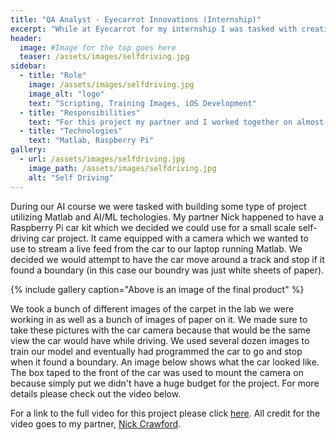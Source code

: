 ```yaml
---
title: "QA Analyst - Eyecarrot Innovations (Internship)"
excerpt: "While at Eyecarrot for my internship I was tasked with creating a fully automated QA testing system."
header:
  image: #Image for the top goes here
  teaser: /assets/images/selfdriving.jpg
sidebar:
  - title: "Role"
    image: /assets/images/selfdriving.jpg
    image_alt: "logo"
    text: "Scripting, Training Images, iOS Development"
  - title: "Responsibilities"
    text: "For this project my partner and I worked together on almost all tasks. This included gathering the images for training, training the model, and programming the car to actually drive/stop."
  - title: "Technologies"
    text: "Matlab, Raspberry Pi"
gallery:
  - url: /assets/images/selfdriving.jpg
    image_path: /assets/images/selfdriving.jpg
    alt: "Self Driving"
---
```


During our AI course we were tasked with building some type of project utilizing Matlab and AI/ML techologies. My partner Nick happened to have a Raspberry Pi car kit which we decided we could use for a small scale self-driving car project. It came equipped with a camera which we wanted to use to stream a live feed from the car to our laptop running Matlab. We decided we would attempt to have the car move around a track and stop if it found a boundary (in this case our boundry was just white sheets of paper).

{% include gallery caption="Above is an image of the final product" %}

We took a bunch of different images of the carpet in the lab we were working in as well as a bunch of images of paper on it. We made sure to take these pictures with the car camera because that would be the same view the car would have while driving. We used several dozen images to train our model and eventually had programmed the car to go and stop when it found a boundary. An image below shows what the car looked like. The box taped to the front of the car was used to mount the camera on because simply put we didn't have a huge budget for the project. For more details please check out the video below.

For a link to the full video for this project please click [here](https://www.youtube.com/watch?v=KHnYkcCm28w). All credit for the video goes to my partner, [Nick Crawford](https://www.linkedin.com/in/nickdcrawford/).
